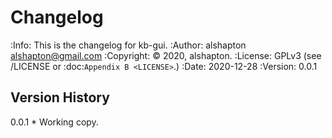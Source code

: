 # Changelog
:Info: This is the changelog for kb-gui.
:Author: alshapton <alshapton@gmail.com>
:Copyright: © 2020, alshapton.
:License: GPLv3 (see /LICENSE or :doc:`Appendix B <LICENSE>`.)
:Date: 2020-12-28
:Version: 0.0.1

## Version History

0.0.1 
    * Working copy.